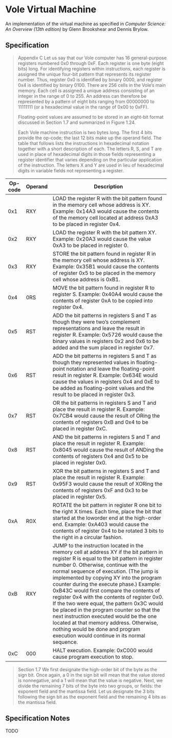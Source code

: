 # Vole Virtual Machine

An implementation of the virtual machine as specified in *Computer Science: An Overview (13th edition)* by Glenn Brookshear and Dennis Brylow.

## Specification

> Appendix C
> Let us say that our Vole computer has 16 general-purpose registers numbered 0x0 through 0xF. Each register is one byte (eight bits) long. For identifying registers within instructions, each register is assigned the unique four-bit pattern that represents its register number. Thus, register 0x0 is identified by binary 0000, and register 0x4 is identified by binary 0100. There are 256 cells in the Vole’s main memory. Each cell is assigned a unique address consisting of an integer in the range of 0 to 255. An address can therefore be represented by a pattern of eight bits ranging from 00000000 to 11111111 (or a hexadecimal value in the range of 0x00 to 0xFF).
>
> Floating-point values are assumed to be stored in an eight-bit format discussed
in Section 1.7 and summarized in Figure 1.24.
>
> Each Vole machine instruction is two bytes long. The first 4 bits provide the op-code; the last 12 bits make up the operand field. The table that follows lists the instructions in hexadecimal notation together with a short description of each. The letters R, S, and T are used in place of hexadecimal digits in those fields representing a register identifier that varies depending on the particular application of the instruction. The letters X and Y are used in lieu of hexadecimal digits in variable fields not representing a register.

| Op-code | Operand | Description                                                                                                                                                                                                                                                                                                                                                                                                                                                                                                                                                                                                                                                                       |
|---------|---------|-----------------------------------------------------------------------------------------------------------------------------------------------------------------------------------------------------------------------------------------------------------------------------------------------------------------------------------------------------------------------------------------------------------------------------------------------------------------------------------------------------------------------------------------------------------------------------------------------------------------------------------------------------------------------------------|
| 0x1     | RXY     | LOAD the register R with the bit pattern found in the memory cell whose address is XY. Example: 0x14A3 would cause the contents of the memory cell located at address 0xA3 to be placed in register 0x4.                                                                                                                                                                                                                                                                                                                                                                                                                                                                          |
| 0x2     | RXY     | LOAD the register R with the bit pattern XY. Example: 0x20A3 would cause the value 0xA3 to be placed in register 0.                                                                                                                                                                                                                                                                                                                                                                                                                                                                                                                                                               |
| 0x3     | RXY     | STORE the bit pattern found in register R in the memory cell whose address is XY. Example: 0x35B1 would cause the contents of register 0x5 to be placed in the memory cell whose address is 0xB1.                                                                                                                                                                                                                                                                                                                                                                                                                                                                                 |
| 0x4     | 0RS     | MOVE the bit pattern found in register R to register S. Example: 0x40A4 would cause the contents of register 0xA to be copied into register 0x4.                                                                                                                                                                                                                                                                                                                                                                                                                                                                                                                                  |
| 0x5     | RST     | ADD the bit patterns in registers S and T as though they were two’s complement representations and leave the result in register R. Example: 0x5726 would cause the binary values in registers 0x2 and 0x6 to be added and the sum placed in register 0x7.                                                                                                                                                                                                                                                                                                                                                                                                                         |
| 0x6     | RST     | ADD the bit patterns in registers S and T as though they represented values in floating-point notation and leave the floating-point result in register R. Example: 0x634E would cause the values in registers 0x4 and 0xE to be added as floating-point values and the result to be placed in register 0x3.                                                                                                                                                                                                                                                                                                                                                                       |
| 0x7     | RST     | OR the bit patterns in registers S and T and place the result in register R. Example: 0x7CB4 would cause the result of ORing the contents of registers 0xB and 0x4 to be placed in register 0xC.                                                                                                                                                                                                                                                                                                                                                                                                                                                                                  |
| 0x8     | RST     | AND the bit patterns in registers S and T and place the result in register R. Example: 0x8045 would cause the result of ANDing the contents of registers 0x4 and 0x5 to be placed in register 0x0.                                                                                                                                                                                                                                                                                                                                                                                                                                                                                |
| 0x9     | RST     | XOR the bit patterns in registers S and T and place the result in register R. Example: 0x95F3 would cause the result of XORing the contents of registers 0xF and 0x3 to be placed in register 0x5.                                                                                                                                                                                                                                                                                                                                                                                                                                                                                |
| 0xA     | R0X     | ROTATE the bit pattern in register R one bit to the right X times. Each time, place the bit that started at the loworder end at the high-order end. Example: 0xA403 would cause the contents of register 0x4 to be rotated 3 bits to the right in a circular fashion.                                                                                                                                                                                                                                                                                                                                                                                                             |
| 0xB     | RXY     | JUMP to the instruction located in the memory cell at address XY if the bit pattern in register R is equal to the bit pattern in register number 0. Otherwise, continue with the normal sequence of execution. (The jump is implemented by copying XY into the program counter during the execute phase.) Example: 0xB43C would first compare the contents of register 0x4 with the contents of register 0x0. If the two were equal, the pattern 0x3C would be placed in the program counter so that the next instruction executed would be the one located at that memory address. Otherwise, nothing would be done and program execution would continue in its normal sequence. |
| 0xC     | 000     | HALT execution. Example: 0xC000 would cause program execution to stop.                                                                                                                                                                                                                                                                                                                                                                                                                                                                                                                                                                                                            |

> Section 1.7
> We first designate the high-order bit of the byte as the sign bit. Once again, a 0 in the sign bit will mean that the value stored is nonnegative, and a 1 will mean that the value is negative. Next, we divide the remaining 7 bits of the byte into two groups, or fields: the exponent field and the mantissa field. Let us designate the 3 bits following the sign bit as the exponent field and the remaining 4 bits as the mantissa field.

## Specification Notes

TODO
